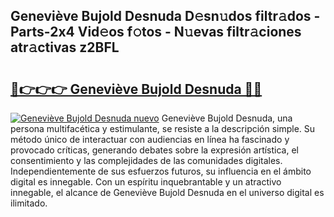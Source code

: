## Geneviève Bujold Desnuda D𝚎sn𝚞dos filtr𝚊dos - Parts-2x4 Vid𝚎os f𝚘tos - N𝚞evas filtr𝚊ciones atr𝚊ctivas z2BFL

# <h2><a href="http://mbav8u3.tromn.icu/?c=Genevi%c3%a8ve+Bujold+Desnuda">🔗👉👉👉 Geneviève Bujold Desnuda 🔗🔗</a></h2>

[![Geneviève Bujold Desnuda nuevo](https://i.imgur.com/pEAQMta.gif)](http://mbav8u3.tromn.icu/?c=Genevi%c3%a8ve+Bujold+Desnuda)
Geneviève Bujold Desnuda, una persona multifacética y estimulante, se resiste a la descripción simple. Su método único de interactuar con audiencias en línea ha fascinado y provocado críticas, generando debates sobre la expresión artística, el consentimiento y las complejidades de las comunidades digitales. Independientemente de sus esfuerzos futuros, su influencia en el ámbito digital es innegable. Con un espíritu inquebrantable y un atractivo innegable, el alcance de Geneviève Bujold Desnuda en el universo digital es ilimitado.
